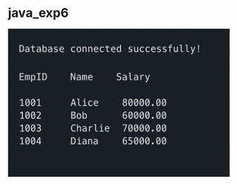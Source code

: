 # java_exp6


![alt text](https://github.com/Nav25Kaur/java_exp6/blob/41554fd8bab59c6b487b95582d1596a1aefb3053/PBLJ(output).png)
